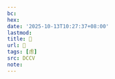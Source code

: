 ```yaml
---
bc:
hex:
date: '2025-10-13T10:27:37+08:00'
lastmod:
title: 􄶊
url: 􄶊
tags: [虑]
src: DCCV
note:
---
```

